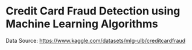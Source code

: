 # Credit Card Fraud Detection using Machine Learning Algorithms

Data Source: https://www.kaggle.com/datasets/mlg-ulb/creditcardfraud
